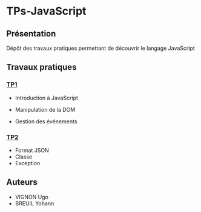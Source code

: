 # TPs-JavaScript

## Présentation

Dépôt des travaux pratiques permettant de découvrir le langage JavaScript 

## Travaux pratiques 

### [TP1](./TP1%20Ugo-Yohann/)
	
* Introduction à JavaScript

* Manipulation de la DOM

* Gestion des événements

### [TP2](./TP2%20Ugo-Yohann/)

* Format JSON
* Classe 
* Exception 

## Auteurs 

* VIGNON Ugo
* BREUIL Yohann
